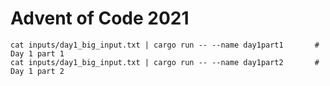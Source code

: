 # Advent of Code 2021

```
cat inputs/day1_big_input.txt | cargo run -- --name day1part1       # Day 1 part 1
cat inputs/day1_big_input.txt | cargo run -- --name day1part2       # Day 1 part 2
```